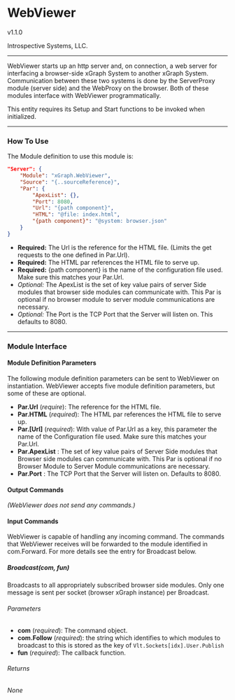 # WebViewer 

v1.1.0

Introspective Systems, LLC.

---

WebViewer starts up an http server and, on connection, a web server for
interfacing a browser-side xGraph System to another xGraph System.
Communication between these two systems is done by the ServerProxy module
(server side) and the WebProxy on the browser. Both of these modules
interface with WebViewer programmatically.

This entity requires its Setup and Start functions to be invoked when
initialized.

---

### How To Use

The Module definition to use this module is:

``` json
"Server": {
	"Module": "xGraph.WebViewer",
	"Source": "{..sourceReference}",
	"Par": {
		"ApexList": {},
		"Port": 8080,
		"Url": "{path component}",
		"HTML": "@file: index.html",
		"{path component}": "@system: browser.json"
	}
}
```

- **Required:** The Url is the reference for the HTML file.
                (Limits the get requests to the one defined in Par.Url).
- **Required:** The HTML par references the HTML file to serve up.
- **Required:** {path component} is the name of the configuration file
                used. Make sure this matches your Par.Url.
-  _Optional:_ The ApexList is the set of key value pairs of server Side
                modules that browser side modules can communicate with.
                This Par is optional if no browser module to server
                module communications are necessary.
- _Optional:_ The Port is the TCP Port that the Server will listen on.
                This defaults to 8080.

---

### Module Interface

#### Module Definition Parameters

The following module definition parameters can be sent to WebViewer on
instantiation. WebViewer accepts five module definition parameters, but
some of these are optional.

- **Par.Url** (*require*): The reference for the HTML file.
- **Par.HTML** (*required*): The HTML par references the HTML file to
                                serve up.
- **Par.[Url]** (*required*): With value of Par.Url as a key, this
                            parameter the name of the Configuration file
                            used. Make sure this matches your Par.Url.
- **Par.ApexList** : The set of key value pairs of Server Side modules
                     that Browser side modules can communicate with.
                     This Par is optional if no Browser Module to Server
                     Module communications are necessary.
- **Par.Port** : The TCP Port that the Server will listen on. Defaults
                    to 8080.

#### Output Commands
*(WebViewer does not send any commands.)*


#### Input Commands
WebViewer is capable of handling any incoming command. The commands that
WebViewer receives will be forwarded to the module identified in com.Forward.
For more details see the entry for Broadcast below.

##### Broadcast(com, fun)
Broadcasts to all appropriately subscribed browser side modules. Only
one message is sent per socket (browser xGraph instance) per Broadcast.

###### Parameters
- **com** (*required*): The command object.
- **com.Follow** (*required*): the string which identifies to which
                                modules to broadcast to this is stored
                                as the key of `Vlt.Sockets[idx].User.Publish`
- **fun** (*required*): The callback function.

###### Returns
*None*

